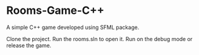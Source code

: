 # Rooms-Game-C++
A simple C++ game developed using SFML package.

Clone the project.
Run the rooms.sln to open it.
Run on the debug mode or release the game.
